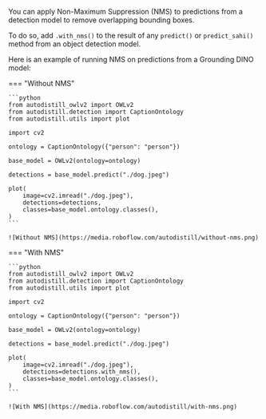 You can apply Non-Maximum Suppression (NMS) to predictions from a detection model to remove overlapping bounding boxes.

To do so, add `.with_nms()` to the result of any `predict()` or `predict_sahi()` method from an object detection model.

Here is an example of running NMS on predictions from a Grounding DINO model:

=== "Without NMS"

    ```python
    from autodistill_owlv2 import OWLv2
    from autodistill.detection import CaptionOntology
    from autodistill.utils import plot

    import cv2

    ontology = CaptionOntology({"person": "person"})

    base_model = OWLv2(ontology=ontology)

    detections = base_model.predict("./dog.jpeg")

    plot(
        image=cv2.imread("./dog.jpeg"),
        detections=detections,
        classes=base_model.ontology.classes(),
    )
    ```

    ![Without NMS](https://media.roboflow.com/autodistill/without-nms.png)

=== "With NMS"

    ```python
    from autodistill_owlv2 import OWLv2
    from autodistill.detection import CaptionOntology
    from autodistill.utils import plot

    import cv2

    ontology = CaptionOntology({"person": "person"})

    base_model = OWLv2(ontology=ontology)

    detections = base_model.predict("./dog.jpeg")

    plot(
        image=cv2.imread("./dog.jpeg"),
        detections=detections.with_nms(),
        classes=base_model.ontology.classes(),
    )
    ```

    ![With NMS](https://media.roboflow.com/autodistill/with-nms.png)